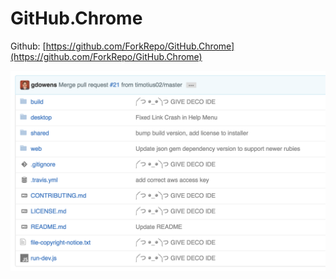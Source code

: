 # GitHub.Chrome

Github: [https://github.com/ForkRepo/GitHub.Chrome](https://github.com/ForkRepo/GitHub.Chrome)


![1.png](screenshot/1.png)